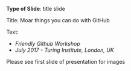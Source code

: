 **Type of Slide**: title slide

Title: Moar things you can do with GitHub

Text: 

* *Friendly Github Workshop*
* *July 2017 - Turing Institute, London, UK*

Please see first slide of presentation for images

